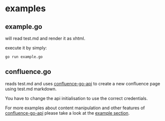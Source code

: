 # examples

## example.go

will read test.md and render it as xhtml.

execute it by simply:

```
go run example.go
```

## confluence.go

reads test.md and uses [confluence-go-api](https://github.com/cseeger-epages/confluence-go-api) to create a new confluence page using test.md markdown.

You have to change the api initialisation to use the correct credentials.

For more examples about content manipulation and other features of [confluence-go-api](https://github.com/cseeger-epages/confluence-go-api) please take a look
at the [example section](https://github.com/cseeger-epages/confluence-go-api/tree/master/examples).

